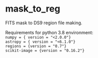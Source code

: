 # mask_to_reg
FITS mask to DS9 region file making.

Requirements for python 3.8 environment:\
`numpy = { version = "<2.0.0"}` \
`astropy = { version = "<6.1.0"}`\
`regions = {version = "0.7"}`\
`scikit-image = {version = "0.16.2"}`

